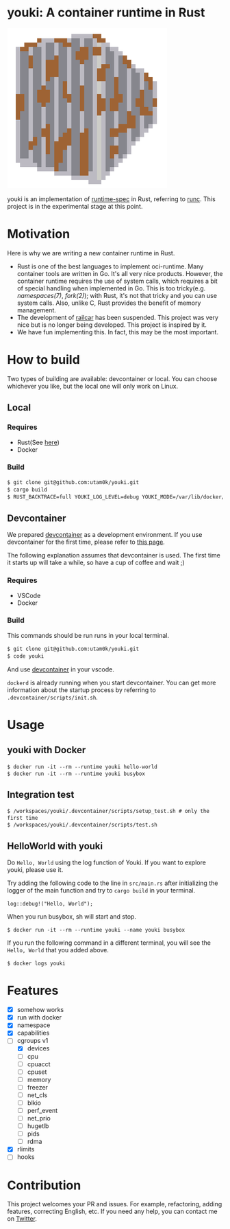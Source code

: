 # youki: A container runtime in Rust

![youki logo](docs/youki.png)

youki is an implementation of [runtime-spec](https://github.com/opencontainers/runtime-spec) in Rust, referring to [runc](https://github.com/opencontainers/runc).
This project is in the experimental stage at this point.

# Motivation
Here is why we are writing a new container runtime in Rust.
- Rust is one of the best languages to implement oci-runtime. Many container tools are written in Go. It's all very nice products. However, the container runtime requires the use of system calls, which requires a bit of special handling when implemented in Go. This is too tricky(e.g. *namespaces(7)*, *fork(2)*); with Rust, it's not that tricky and you can use system calls. Also, unlike C, Rust provides the benefit of memory management.
- The development of [railcar](https://github.com/oracle/railcar) has been suspended. This project was very nice but is no longer being developed. This project is inspired by it.
- We have fun implementing this. In fact, this may be the most important.

# How to build
Two types of building are available: devcontainer or local.
You can choose whichever you like, but the local one will only work on Linux.

## Local
### Requires
- Rust(See [here](https://www.rust-lang.org/tools/install))
- Docker

### Build
```sh
$ git clone git@github.com:utam0k/youki.git
$ cargo build
$ RUST_BACKTRACE=full YOUKI_LOG_LEVEL=debug YOUKI_MODE=/var/lib/docker/containers/ dockerd --experimental --add-runtime="youki=$(pwd)/target/x86_64-unknown-linux-gnu/debug/youki"
```

## Devcontainer
We prepared [devcontainer](https://code.visualstudio.com/docs/remote/containers) as a development environment.
If you use devcontainer for the first time, please refer to [this page](https://code.visualstudio.com/docs/remote/containers).

The following explanation assumes that devcontainer is used.
The first time it starts up will take a while, so have a cup of coffee and wait ;)

### Requires
- VSCode
- Docker

### Build
This commands should be run runs in your local terminal.
```sh
$ git clone git@github.com:utam0k/youki.git
$ code youki
```
And use [devcontainer](https://code.visualstudio.com/docs/remote/containers) in your vscode.

`dockerd` is already running when you start devcontainer.
You can get more information about the startup process by referring to `.devcontainer/scripts/init.sh`.

# Usage
## youki with Docker
```
$ docker run -it --rm --runtime youki hello-world
$ docker run -it --rm --runtime youki busybox
```

## Integration test
```
$ /workspaces/youki/.devcontainer/scripts/setup_test.sh # only the first time
$ /workspaces/youki/.devcontainer/scripts/test.sh
```

## HelloWorld with youki
Do `Hello, World` using the log function of Youki.
If you want to explore youki, please use it.

Try adding the following code to the line in `src/main.rs` after initializing the logger of the main function and try to `cargo build` in your terminal.
```
log::debug!("Hello, World");
```

When you run busybox, sh will start and stop.
```
$ docker run -it --rm --runtime youki --name youki busybox
```

If you run the following command in a different terminal, you will see the `Hello, World` that you added above.
```
$ docker logs youki
```

# Features
- [x] somehow works
- [x] run with docker
- [x] namespace
- [x] capabilities
- [ ] cgroups v1
    - [x] devices
    - [ ] cpu
    - [ ] cpuacct
    - [ ] cpuset
    - [ ] memory
    - [ ] freezer
    - [ ] net_cls
    - [ ] blkio
    - [ ] perf_event
    - [ ] net_prio
    - [ ] hugetlb
    - [ ] pids
    - [ ] rdma
- [x] rlimits
- [ ] hooks

# Contribution
This project welcomes your PR and issues.
For example, refactoring, adding features, correcting English, etc.
If you need any help, you can contact me on [Twitter](https://twitter.com/utam0k).
